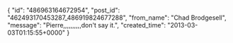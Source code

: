  {
   "id": "486963164672954",
   "post_id": "462493170453287_486919824677288",
   "from_name": "Chad Brodgesell",
   "message": "Pierre,,,,,,,,,,don't say it.",
   "created_time": "2013-03-03T01:15:55+0000"
 }

